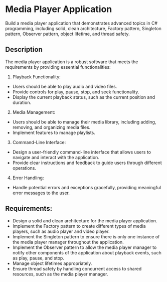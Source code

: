 # Media Player Application

Build a media player application that demonstrates advanced topics in C# programming, including solid, clean architecture, Factory pattern, Singleton pattern, Observer pattern, object lifetime, and thread safety.

## Description

The media player application is a robust software that meets the requirements by providing essential functionalities:

1. Playback Functionality:

- Users should be able to play audio and video files.
- Provide controls for play, pause, stop, and seek functionality.
- Display the current playback status, such as the current position and duration.

2. Media Management:

- Users should be able to manage their media library, including adding, removing, and organizing media files.
- Implement features to manage playlists.

3. Command-Line Interface:

- Design a user-friendly command-line interface that allows users to navigate and interact with the application.
- Provide clear instructions and feedback to guide users through different operations.

4. Error Handling:

- Handle potential errors and exceptions gracefully, providing meaningful error messages to the user.

## Requirements:

- Design a solid and clean architecture for the media player application.
- Implement the Factory pattern to create different types of media players, such as audio player and video player.
- Implement the Singleton pattern to ensure there is only one instance of the media player manager throughout the application.
- Implement the Observer pattern to allow the media player manager to notify other components of the application about playback events, such as play, pause, and stop.
- Manage object lifetimes appropriately.
- Ensure thread safety by handling concurrent access to shared resources, such as the media player manager.
